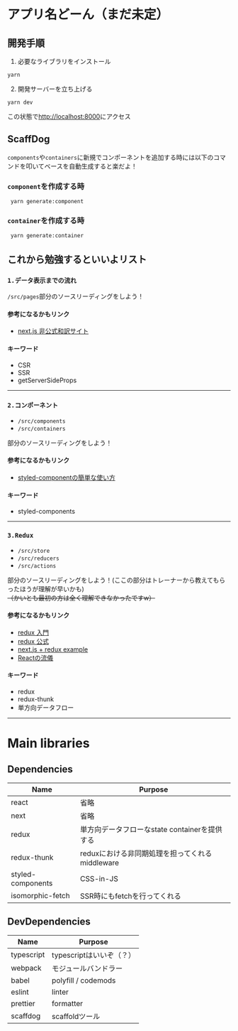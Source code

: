 # アプリ名どーん（まだ未定）

## 開発手順
1. 必要なライブラリをインストール

```shell
yarn
```

2. 開発サーバーを立ち上げる

```shell
yarn dev
```

この状態で[http://localhost:8000](http://localhost:8000)にアクセス

## ScaffDog
`components`や`containers`に新規でコンポーネントを追加する時には以下のコマンドを叩いてベースを自動生成すると楽だよ！

### `component`を作成する時
```shell
 yarn generate:component
```

### `container`を作成する時
```shell
 yarn generate:container
```

## これから勉強するといいよリスト
### `1.データ表示までの流れ`
`/src/pages`部分のソースリーディングをしよう！

#### **参考になるかもリンク**
- [next.js 非公式和訳サイト](https://nextjs-ja-translation-docs.vercel.app/docs/basic-features/pages)

#### **キーワード**
- CSR
- SSR
- getServerSideProps

--------


### `2.コンポーネント`
- `/src/components`
- `/src/containers`

部分のソースリーディングをしよう！

#### **参考になるかもリンク**
- [styled-componentの簡単な使い方](https://www.fundely.co.jp/blog/tech/2020/09/16/180026/)

#### **キーワード**
- styled-components

--------

### `3.Redux`
- `/src/store`
- `/src/reducers`
- `/src/actions`

部分のソースリーディングをしよう！(ここの部分はトレーナーから教えてもらったほうが理解が早いかも)~~（かいとも最初の方は全く理解できなかったですw）~~

#### **参考になるかもリンク**
- [redux 入門](https://qiita.com/kitagawamac/items/49a1f03445b19cf407b7)
- [redux 公式](https://redux.js.org/)
- [next.js + redux example](https://github.com/vercel/next.js/tree/master/examples/with-redux-thunk)
- [Reactの流儀](https://ja.reactjs.org/docs/thinking-in-react.html)

#### **キーワード**
- redux
- redux-thunk
- 単方向データフロー

--------

# Main libraries
## Dependencies
| Name              | Purpose                                         |
| ----------------- | ----------------------------------------------- |
| react             | 省略                                            |
| next              | 省略                                            |
| redux             | 単方向データフローなstate containerを提供する   |
| redux-thunk       | reduxにおける非同期処理を担ってくれるmiddleware |
| styled-components | CSS-in-JS                                       |
| isomorphic-fetch  | SSR時にもfetchを行ってくれる                    |

## DevDependencies
| Name       | Purpose                               |
| ---------- | ------------------------------------- |
| typescript | typescriptはいいぞ（？）              |
| webpack    | モジュールバンドラー                  |
| babel      | polyfill / codemods                   |
| eslint     | linter                                |
| prettier   | formatter                             |
| scaffdog   | scaffoldツール                        |
